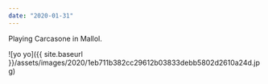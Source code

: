 ```yaml
---
date: "2020-01-31"
---
```


Playing Carcasone in Mallol.

![yo yo]({{ site.baseurl }}/assets/images/2020/1eb711b382cc29612b03833debb5802d2610a24d.jpg)

